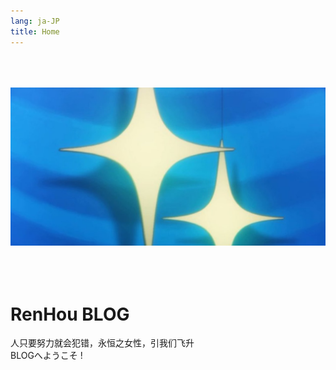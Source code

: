 ```yaml
---
lang: ja-JP
title: Home
---
```


<img src="/top.jpg" style="margin-top:50px;margin-bottom:50px;" />

# RenHou BLOG

人只要努力就会犯错，永恒之女性，引我们飞升  
BLOGへようこそ !
